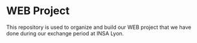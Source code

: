 # WEB Project 
This repository is used to organize and build our WEB project that we have done during our exchange period at INSA Lyon.

